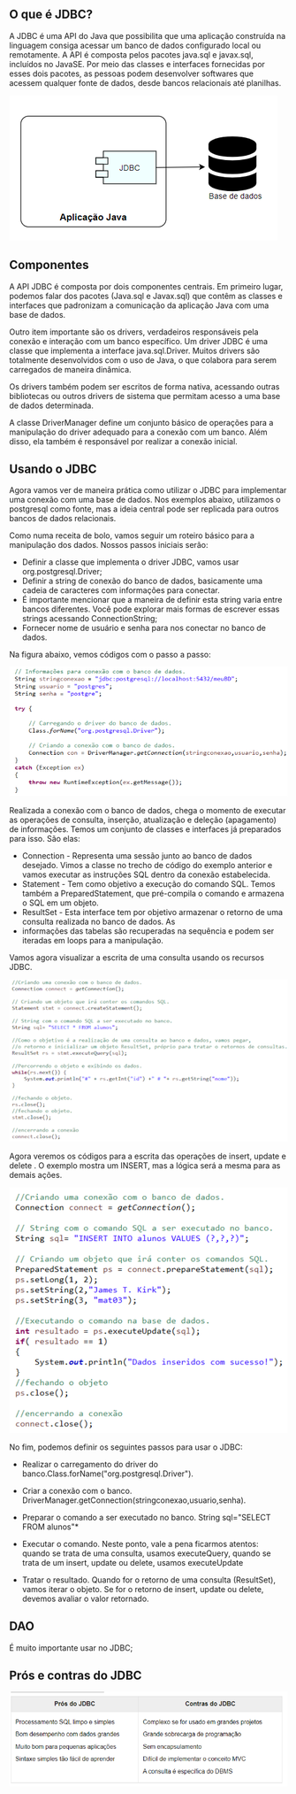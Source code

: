 ## O que é JDBC?

A JDBC é uma API do Java que possibilita que uma aplicação construída na linguagem consiga acessar um banco de dados 
configurado local ou remotamente. A API é composta pelos pacotes java.sql e javax.sql, incluídos no JavaSE. 
Por meio das classes e interfaces fornecidas por esses dois pacotes, as pessoas podem desenvolver softwares que acessem 
qualquer fonte de dados, desde bancos relacionais até planilhas.

![img.png](img.png)

## Componentes

A API JDBC é composta por dois componentes centrais. Em primeiro lugar, podemos falar dos pacotes (Java.sql e Javax.sql) 
que contêm as classes e interfaces que padronizam a comunicação da aplicação Java com uma base de dados.

Outro item importante são os drivers, verdadeiros responsáveis pela conexão e interação com um banco específico. 
Um driver JDBC é uma classe que implementa a interface java.sql.Driver. Muitos drivers são totalmente desenvolvidos 
com o uso de Java, o que colabora para serem carregados de maneira dinâmica.

Os drivers também podem ser escritos de forma nativa, acessando outras bibliotecas ou outros drivers de sistema que 
permitam acesso a uma base de dados determinada.

A classe DriverManager define um conjunto básico de operações para a manipulação do driver adequado para a conexão com 
um banco. Além disso, ela também é responsável por realizar a conexão inicial.

## Usando o JDBC

Agora vamos ver de maneira prática como utilizar o JDBC para implementar uma conexão com uma base de dados. Nos exemplos
abaixo, utilizamos o postgresql como fonte, mas a ideia central pode ser replicada para outros bancos de dados
relacionais.

Como numa receita de bolo, vamos seguir um roteiro básico para a manipulação dos dados. Nossos passos iniciais serão:

- Definir a classe que implementa o driver JDBC, vamos usar org.postgresql.Driver;
- Definir a string de conexão do banco de dados, basicamente uma cadeia de caracteres com informações para conectar. 
- É importante mencionar que a maneira de definir esta string varia entre bancos diferentes. Você pode explorar mais
formas de escrever essas strings acessando ConnectionString;
- Fornecer nome de usuário e senha para nos conectar no banco de dados.

Na figura abaixo, vemos códigos com o passo a passo:

![img_1.png](img_1.png)

Realizada a conexão com o banco de dados, chega o momento de executar as operações de consulta, inserção, atualização 
e deleção (apagamento) de informações. Temos um conjunto de classes e interfaces já preparados para isso. São elas:

- Connection - Representa uma sessão junto ao banco de dados desejado. Vimos a classe no trecho de código do exemplo
anterior e vamos executar as instruções SQL dentro da conexão estabelecida.
- Statement - Tem como objetivo a execução do comando SQL. Temos também a PreparedStatement, que pré-compila o comando 
e armazena o SQL em um objeto.
- ResultSet - Esta interface tem por objetivo armazenar o retorno de uma consulta realizada no banco de dados. As 
- informações das tabelas são recuperadas na sequência e podem ser iteradas em loops para a manipulação.

Vamos agora visualizar a escrita de uma consulta usando os recursos JDBC.

![img_2.png](img_2.png)

Agora veremos os códigos para a escrita das operações de insert, update e delete . O exemplo mostra um INSERT, mas a
lógica será a mesma para as demais ações.


![img_3.png](img_3.png)

No fim, podemos definir os seguintes passos para usar o JDBC:

- Realizar o carregamento do driver do banco.Class.forName("org.postgresql.Driver").

- Criar a conexão com o banco. DriverManager.getConnection(stringconexao,usuario,senha).

- Preparar o comando a ser executado no banco. String sql="SELECT FROM alunos"*

- Executar o comando. Neste ponto, vale a pena ficarmos atentos: quando se trata de uma consulta, usamos executeQuery, 
quando se trata de um insert, update ou delete, usamos executeUpdate

- Tratar o resultado. Quando for o retorno de uma consulta (ResultSet), vamos iterar o objeto. Se for o retorno de insert,
update ou delete, devemos avaliar o valor retornado.


## DAO

É muito importante usar no JDBC;

## Prós e contras do JDBC

![img_4.png](img_4.png)

